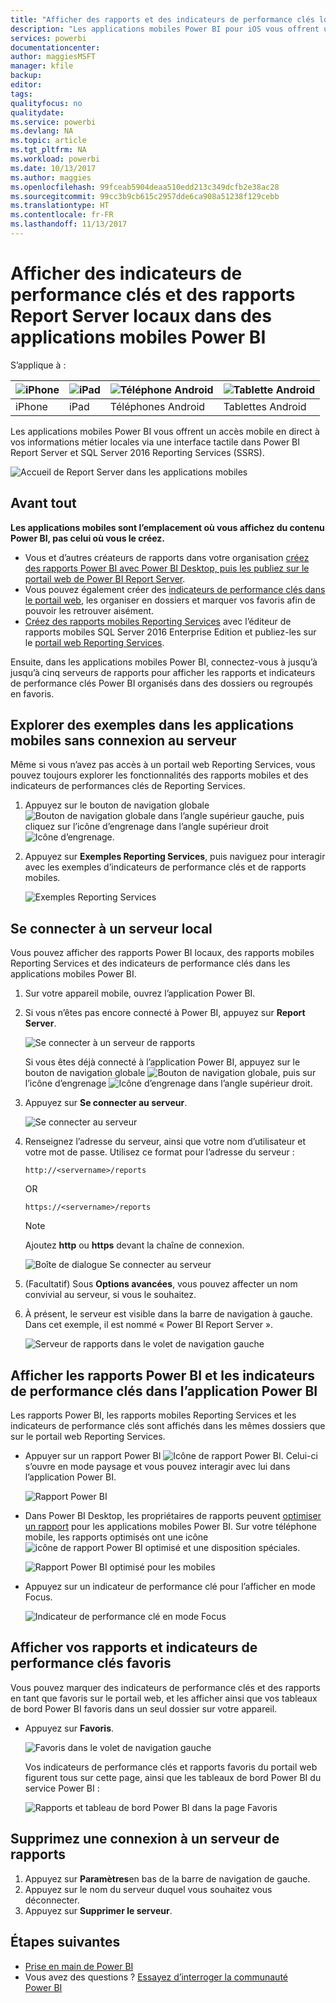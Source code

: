 ```yaml
---
title: "Afficher des rapports et des indicateurs de performance clés locaux dans des applications mobiles Power BI"
description: "Les applications mobiles Power BI pour iOS vous offrent un accès mobile en direct à vos informations métier locales via une interface tactile dans SQL Server Reporting Services et Power BI Report Server."
services: powerbi
documentationcenter: 
author: maggiesMSFT
manager: kfile
backup: 
editor: 
tags: 
qualityfocus: no
qualitydate: 
ms.service: powerbi
ms.devlang: NA
ms.topic: article
ms.tgt_pltfrm: NA
ms.workload: powerbi
ms.date: 10/13/2017
ms.author: maggies
ms.openlocfilehash: 99fceab5904deaa510edd213c349dcfb2e38ac28
ms.sourcegitcommit: 99cc3b9cb615c2957dde6ca908a51238f129cebb
ms.translationtype: HT
ms.contentlocale: fr-FR
ms.lasthandoff: 11/13/2017
---
```

# <a name="view-on-premises-report-server-reports-and-kpis-in-the-power-bi-mobile-apps"></a>Afficher des indicateurs de performance clés et des rapports Report Server locaux dans des applications mobiles Power BI
S’applique à :

| ![iPhone](media/mobile-app-ssrs-kpis-mobile-on-premises-reports/iphone-logo-50-px.png) | ![iPad](media/mobile-app-ssrs-kpis-mobile-on-premises-reports/ipad-logo-50-px.png) | ![Téléphone Android](media/mobile-app-ssrs-kpis-mobile-on-premises-reports/android-phone-logo-50-px.png) | ![Tablette Android](media/mobile-app-ssrs-kpis-mobile-on-premises-reports/android-tablet-logo-50-px.png) |
|:--- |:--- |:--- |:--- |
| iPhone |iPad |Téléphones Android |Tablettes Android |

Les applications mobiles Power BI vous offrent un accès mobile en direct à vos informations métier locales via une interface tactile dans Power BI Report Server et SQL Server 2016 Reporting Services (SSRS). 

 ![Accueil de Report Server dans les applications mobiles](media/mobile-app-ssrs-kpis-mobile-on-premises-reports/power-bi-ipad-pbi-report-server-home.png)

## <a name="first-things-first"></a>Avant tout
**Les applications mobiles sont l’emplacement où vous affichez du contenu Power BI, pas celui où vous le créez.**

* Vous et d’autres créateurs de rapports dans votre organisation [créez des rapports Power BI avec Power BI Desktop, puis les publiez sur le portail web de Power BI Report Server](report-server/quickstart-create-powerbi-report.md). 
* Vous pouvez également créer des [indicateurs de performance clés dans le portail web](https://docs.microsoft.com/sql/reporting-services/working-with-kpis-in-reporting-services), les organiser en dossiers et marquer vos favoris afin de pouvoir les retrouver aisément. 
* [Créez des rapports mobiles Reporting Services](https://docs.microsoft.com/sql/reporting-services/mobile-reports/create-mobile-reports-with-sql-server-mobile-report-publisher) avec l’éditeur de rapports mobiles SQL Server 2016 Enterprise Edition et publiez-les sur le [portail web Reporting Services](https://docs.microsoft.com/sql/reporting-services/web-portal-ssrs-native-mode).  

Ensuite, dans les applications mobiles Power BI, connectez-vous à jusqu’à jusqu’à cinq serveurs de rapports pour afficher les rapports et indicateurs de performance clés Power BI organisés dans des dossiers ou regroupés en favoris. 

## <a name="explore-samples-in-the-mobile-apps-without-a-server-connection"></a>Explorer des exemples dans les applications mobiles sans connexion au serveur
Même si vous n’avez pas accès à un portail web Reporting Services, vous pouvez toujours explorer les fonctionnalités des rapports mobiles et des indicateurs de performances clés de Reporting Services. 

1. Appuyez sur le bouton de navigation globale ![Bouton de navigation globale](media/mobile-app-ssrs-kpis-mobile-on-premises-reports/power-bi-iphone-global-nav-button.png) dans l’angle supérieur gauche, puis cliquez sur l’icône d’engrenage dans l’angle supérieur droit ![Icône d’engrenage](media/mobile-app-ssrs-kpis-mobile-on-premises-reports/power-bi-ios-settings-icon.png).
2. Appuyez sur **Exemples Reporting Services**, puis naviguez pour interagir avec les exemples d’indicateurs de performance clés et de rapports mobiles.
   
   ![Exemples Reporting Services](media/mobile-app-ssrs-kpis-mobile-on-premises-reports/power-bi-iphone-ssrs-samples.png)

## <a name="connect-to-an-on-premises-server"></a>Se connecter à un serveur local
Vous pouvez afficher des rapports Power BI locaux, des rapports mobiles Reporting Services et des indicateurs de performance clés dans les applications mobiles Power BI. 

1. Sur votre appareil mobile, ouvrez l’application Power BI.
2. Si vous n’êtes pas encore connecté à Power BI, appuyez sur **Report Server**.
   
   ![Se connecter à un serveur de rapports](media/mobile-app-ssrs-kpis-mobile-on-premises-reports/power-bi-connect-to-rs-login.png)
   
   Si vous êtes déjà connecté à l’application Power BI, appuyez sur le bouton de navigation globale ![Bouton de navigation globale](media/mobile-app-ssrs-kpis-mobile-on-premises-reports/power-bi-iphone-global-nav-button.png), puis sur l’icône d’engrenage ![Icône d’engrenage](media/mobile-app-ssrs-kpis-mobile-on-premises-reports/power-bi-ios-settings-icon.png) dans l’angle supérieur droit.
3. Appuyez sur **Se connecter au serveur**.
   
    ![Se connecter au serveur](media/mobile-app-ssrs-kpis-mobile-on-premises-reports/power-bi-android-server-sign-in.png)
4. Renseignez l’adresse du serveur, ainsi que votre nom d’utilisateur et votre mot de passe. Utilisez ce format pour l’adresse du serveur :
   
     `http://<servername>/reports`
   
     OR
   
     `https://<servername>/reports`
   
   > [!NOTE]
   > Ajoutez **http** ou **https** devant la chaîne de connexion.
   > 
   > 
   
    ![Boîte de dialogue Se connecter au serveur](media/mobile-app-ssrs-kpis-mobile-on-premises-reports/power-bi-ios-connect-to-server-dialog.png)
5. (Facultatif) Sous **Options avancées**, vous pouvez affecter un nom convivial au serveur, si vous le souhaitez.
6. À présent, le serveur est visible dans la barre de navigation à gauche. Dans cet exemple, il est nommé « Power BI Report Server ».
   
   ![Serveur de rapports dans le volet de navigation gauche](media/mobile-app-ssrs-kpis-mobile-on-premises-reports/power-bi-iphone-left-nav-report-server.png)

## <a name="view-power-bi-reports-and-kpis-in-the-power-bi-app"></a>Afficher les rapports Power BI et les indicateurs de performance clés dans l’application Power BI
Les rapports Power BI, les rapports mobiles Reporting Services et les indicateurs de performance clés sont affichés dans les mêmes dossiers que sur le portail web Reporting Services. 

* Appuyer sur un rapport Power BI ![Icône de rapport Power BI](media/mobile-app-ssrs-kpis-mobile-on-premises-reports/power-bi-rs-mobile-report-icon.png). Celui-ci s’ouvre en mode paysage et vous pouvez interagir avec lui dans l’application Power BI.
  
    ![Rapport Power BI](media/mobile-app-ssrs-kpis-mobile-on-premises-reports/power-bi-iphone-report-server-report.png)
* Dans Power BI Desktop, les propriétaires de rapports peuvent [optimiser un rapport](desktop-create-phone-report.md) pour les applications mobiles Power BI. Sur votre téléphone mobile, les rapports optimisés ont une icône ![icône de rapport Power BI optimisé](media/mobile-app-ssrs-kpis-mobile-on-premises-reports/power-bi-rs-mobile-optimized-icon.png) et une disposition spéciales.
  
    ![Rapport Power BI optimisé pour les mobiles](media/mobile-app-ssrs-kpis-mobile-on-premises-reports/power-bi-rs-mobile-optimized-report.png)
* Appuyez sur un indicateur de performance clé pour l’afficher en mode Focus.
  
    ![Indicateur de performance clé en mode Focus](media/mobile-app-ssrs-kpis-mobile-on-premises-reports/pbi_ipad_ssmrp_tile.png)

## <a name="view-your-favorite-kpis-and-reports"></a>Afficher vos rapports et indicateurs de performance clés favoris
Vous pouvez marquer des indicateurs de performance clés et des rapports en tant que favoris sur le portail web, et les afficher ainsi que vos tableaux de bord Power BI favoris dans un seul dossier sur votre appareil.

* Appuyez sur **Favoris**.
  
   ![Favoris dans le volet de navigation gauche](media/mobile-app-ssrs-kpis-mobile-on-premises-reports/power-bi-ipad-faves-pbi-report-server.png)
  
   Vos indicateurs de performance clés et rapports favoris du portail web figurent tous sur cette page, ainsi que les tableaux de bord Power BI du service Power BI :
  
   ![Rapports et tableau de bord Power BI dans la page Favoris](media/mobile-app-ssrs-kpis-mobile-on-premises-reports/power-bi-ipad-favorites.png)

## <a name="remove-a-connection-to-a-report-server"></a>Supprimez une connexion à un serveur de rapports
1. Appuyez sur **Paramètres**en bas de la barre de navigation de gauche.
2. Appuyez sur le nom du serveur duquel vous souhaitez vous déconnecter.
3. Appuyez sur **Supprimer le serveur**.

## <a name="next-steps"></a>Étapes suivantes
* [Prise en main de Power BI](service-get-started.md)  
* Vous avez des questions ? [Essayez d’interroger la communauté Power BI](http://community.powerbi.com/)

